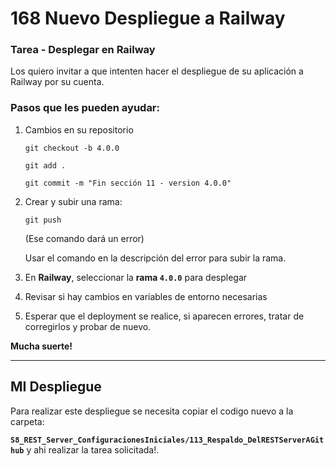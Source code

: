 # 168 Nuevo Despliegue a Railway

### Tarea - Desplegar en Railway

Los quiero invitar a que intenten hacer el despliegue de su aplicación a Railway por su cuenta.


### Pasos que les pueden ayudar:

1. Cambios en su repositorio
    ```
    git checkout -b 4.0.0

    git add .

    git commit -m "Fin sección 11 - version 4.0.0"
    ```


1. Crear y subir una rama: 
    ```git
    git push
    ```

    (Ese comando dará un error)

    Usar el comando en la descripción del error para subir la rama.

1. En **Railway**, seleccionar la **rama ``4.0.0``** para desplegar

2. Revisar si hay cambios en variables de entorno necesarias

3. Esperar que el deployment se realice, si aparecen errores, tratar de corregirlos y probar de nuevo.

**Mucha suerte!**

--- 
## MI Despliegue 

Para realizar este despliegue se necesita copiar el codigo nuevo a la carpeta: 

**``S8_REST_Server_ConfiguracionesIniciales/113_Respaldo_DelRESTServerAGithub``** y ahi realizar la tarea solicitada!. 

